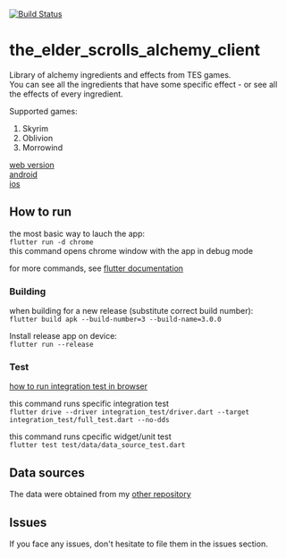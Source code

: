 <a href="https://github.com/gennadyterekhov/the_elder_scrolls_alchemy_client/actions">
    <img src="https://github.com/gennadyterekhov/the_elder_scrolls_alchemy_client/workflows/test-ci/badge.svg" alt="Build Status">
</a>

# the_elder_scrolls_alchemy_client

Library of alchemy ingredients and effects from TES games.  
You can see all the ingredients that have some specific effect - or see all the effects of every ingredient.  

Supported games:  
1. Skyrim
2. Oblivion
3. Morrowind


[web version](https://the-elder-scrolls-alchemy.website.yandexcloud.net/#/)  
[android](https://github.com/gennadyterekhov/the_elder_scrolls_alchemy_client/tree/main/public/android)  
[ios](https://github.com/gennadyterekhov/the_elder_scrolls_alchemy_client/tree/main/public/ios)  

## How to run

the most basic way to lauch the app:  
`flutter run -d chrome`  
this command opens chrome window with the app in debug mode  

for more commands, see [flutter documentation](https://docs.flutter.dev/get-started/test-drive?tab=terminal)  

### Building

when building for a new release (substitute correct build number):  
`flutter build apk --build-number=3 --build-name=3.0.0`
  

Install release app on device:  
`flutter run --release`

### Test  

[how to run integration test in browser](https://docs.flutter.dev/testing/integration-tests#running-in-a-browser)

this command runs specific integration test  
`flutter drive --driver integration_test/driver.dart --target integration_test/full_test.dart --no-dds`  

this command runs cpecific widget/unit test  
`flutter test test/data/data_source_test.dart`  



 
## Data sources 

The data were obtained from my [other repository](https://github.com/gennadyterekhov/skyrim_alchemy)  

## Issues

If you face any issues, don't hesitate to file them in the issues section.  